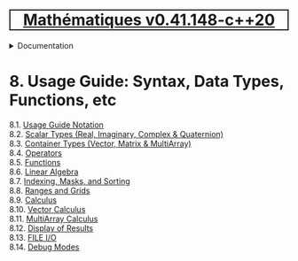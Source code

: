 [<h1 style='border: 2px solid; text-align: center'>Mathématiques v0.41.148-c++20</h1>](../../README.md)

<details>

<summary>Documentation</summary>

# [Chapter  Documentation](../README.md)<br>
Chapter 1. [License](../license/README.md)<br>
Chapter 2. [About](../about/README.md)<br>
Chapter 3. [Status & Release Notes](../status-release/README.md)<br>
Chapter 4. [Development Schedule](../development-schedule/README.md)<br>
Chapter 5. [Introduction with Examples](../intro/README.md)<br>
Chapter 6. [Installation](../installation/README.md)<br>
Chapter 7. [Your First Mathématiques Project](../first-project/README.md)<br>
Chapter 8. _Usage Guide: Syntax, Data Types, Functions, etc_ <br>
Chapter 9. [Benchmarks](../benchmarks/README.md)<br>
Chapter 10. [Tests](../test/README.md)<br>
Chapter 11. [Developer Guide: Modifying and Extending Mathématiques](../developer-guide/README.md)<br>


</details>



# 8. Usage Guide: Syntax, Data Types, Functions, etc

8.1. [Usage Guide Notation](notation/README.md)<br>
8.2. [Scalar Types (Real, Imaginary, Complex & Quaternion)](numbers/README.md)<br>
8.3. [Container Types (Vector, Matrix & MultiArray)](multiarrays/README.md)<br>
8.4. [Operators](operators/README.md)<br>
8.5. [Functions](functions/README.md)<br>
8.6. [Linear Algebra](linear-algebra/README.md)<br>
8.7. [Indexing, Masks, and Sorting](indexing-sorting/README.md)<br>
8.8. [Ranges and Grids](ranges-grids/README.md)<br>
8.9. [Calculus](calculus/README.md)<br>
8.10. [Vector Calculus](vector-calculus/README.md)<br>
8.11. [MultiArray Calculus](tensor-calculus/README.md)<br>
8.12. [Display of Results](display/README.md)<br>
8.13. [FILE I/O](file-io/README.md)<br>
8.14. [Debug Modes](debug/README.md)<br>
